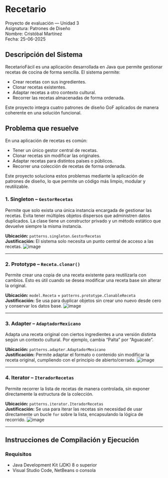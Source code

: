 # Recetario

Proyecto de evaluación — Unidad 3  
Asignatura: Patrones de Diseño  
Nombre: Cristóbal Martínez   
Fecha: 25-06-2025

## Descripción del Sistema

RecetarioFácil es una aplicación desarrollada en Java que permite gestionar recetas de cocina de forma sencilla. El sistema permite:

- Crear recetas con sus ingredientes.
- Clonar recetas existentes.
- Adaptar recetas a otro contexto cultural.
- Recorrer las recetas almacenadas de forma ordenada.

Este proyecto integra cuatro patrones de diseño GoF aplicados de manera coherente en una solución funcional.

## Problema que resuelve

En una aplicación de recetas es común:

- Tener un único gestor central de recetas.
- Clonar recetas sin modificar las originales.
- Adaptar recetas para distintos países o públicos.
- Recorrer una colección de recetas de forma ordenada.

Este proyecto soluciona estos problemas mediante la aplicación de patrones de diseño, lo que permite un código más limpio, modular y reutilizable.

### 1. Singleton – `GestorRecetas`
Permite que solo exista una única instancia encargada de gestionar las recetas. Evita tener múltiples objetos dispersos que administren datos duplicados. La clase tiene un constructor privado y un método estático que devuelve siempre la misma instancia.

**Ubicación:** `patterns.singleton.GestorRecetas`  
**Justificación:** El sistema solo necesita un punto central de acceso a las recetas.
![image](https://github.com/user-attachments/assets/e003916a-333c-4808-a05e-3143f95c9b1f)

---

### 2. Prototype – `Receta.clonar()`
Permite crear una copia de una receta existente para reutilizarla con cambios. Esto es útil cuando se desea modificar una receta base sin alterar la original.

**Ubicación:** `model.Receta` + `patterns.prototype.ClonableReceta`  
**Justificación:** Se usa para duplicar objetos sin crear uno nuevo desde cero y conservar los datos base.
![image](https://github.com/user-attachments/assets/a7f25783-fad9-47c1-bb82-bfb8342eee36)

---

### 3. Adapter – `AdaptadorMexicano`
Adapta una receta original con ciertos ingredientes a una versión distinta según un contexto cultural. Por ejemplo, cambia “Palta” por “Aguacate”.

**Ubicación:** `patterns.adapter.AdaptadorMexicano`  
**Justificación:** Permite adaptar el formato o contenido sin modificar la receta original, cumpliendo con el principio de abierto/cerrado.
![image](https://github.com/user-attachments/assets/b0ea9e5a-c37c-4877-b473-31d40267fb07)

---

### 4. Iterator – `IteradorRecetas`
Permite recorrer la lista de recetas de manera controlada, sin exponer directamente la estructura de la colección.

**Ubicación:** `patterns.iterator.IteradorRecetas`  
**Justificación:** Se usa para iterar las recetas sin necesidad de usar directamente un bucle `for` sobre la lista, encapsulando la lógica de recorrido.
![image](https://github.com/user-attachments/assets/d0055fa5-3adb-4d6d-8407-5f6424fcaf74)

---

## Instrucciones de Compilación y Ejecución

### Requisitos
- Java Development Kit (JDK) 8 o superior
- Visual Studio Code, NetBeans o consola
